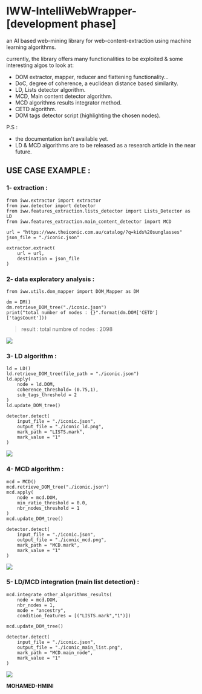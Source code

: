 # IWW-IntelliWebWrapper- [development phase]

an AI based web-mining library for web-content-extraction using machine learning algorithms.

currently, the library offers many functionalities to be exploited & some interesting algos to look at:

  - DOM extractor, mapper, reducer and flattening functionality...
  - DoC, degree of coherence, a euclidean distance based similarity.
  - LD, Lists detector algorithm.
  - MCD, Main content detector algorithm.
  - MCD algorithms results integrator method.
  - CETD algorithm.
  - DOM tags detector script (highlighting the chosen nodes).

P.S : 
   - the documentation isn't available yet.
   - LD & MCD algorithms are to be released as a research article in the near future.

## USE CASE EXAMPLE :

### 1- extraction :

```
from iww.extractor import extractor
from iww.detector import detector
from iww.features_extraction.lists_detector import Lists_Detector as LD
from iww.features_extraction.main_content_detector import MCD
```

```
url = "https://www.theiconic.com.au/catalog/?q=kids%20sunglasses"
json_file = "./iconic.json"

extractor.extract(
    url = url, 
    destination = json_file
)
```

### 2- data exploratory analysis :

```
from iww.utils.dom_mapper import DOM_Mapper as DM

dm = DM()
dm.retrieve_DOM_tree("./iconic.json")
print("total number of nodes : {}".format(dm.DOM['CETD']['tagsCount']))
```
> result : total numbre of nodes : 2098

![](/test/webpage.PNG)


### 3- LD algorithm :

```
ld = LD()
ld.retrieve_DOM_tree(file_path = "./iconic.json")
ld.apply(
    node = ld.DOM, 
    coherence_threshold= (0.75,1), 
    sub_tags_threshold = 2
)
ld.update_DOM_tree()
```

```
detector.detect(
    input_file = "./iconic.json", 
    output_file = "./iconic_ld.png",
    mark_path = "LISTS.mark", 
    mark_value = "1"
)
```

![](/test/ld.png)

### 4- MCD algorithm :

```
mcd = MCD()
mcd.retrieve_DOM_tree("./iconic.json")
mcd.apply(
    node = mcd.DOM, 
    min_ratio_threshold = 0.0, 
    nbr_nodes_threshold = 1
)
mcd.update_DOM_tree()
```

```
detector.detect(
    input_file = "./iconic.json", 
    output_file = "./iconic_mcd.png",
    mark_path = "MCD.mark", 
    mark_value = "1"
)
```

![](/test/mcd.png)

### 5- LD/MCD integration (main list detection) :

```
mcd.integrate_other_algorithms_results(
    node = mcd.DOM, 
    nbr_nodes = 1,
    mode = "ancestry", 
    condition_features = [("LISTS.mark","1")])

mcd.update_DOM_tree()
```

```
detector.detect(
    input_file = "./iconic.json", 
    output_file = "./iconic_main_list.png",
    mark_path = "MCD.main_node", 
    mark_value = "1"
)
```

![](/test/main_list.png)


**MOHAMED-HMINI**
